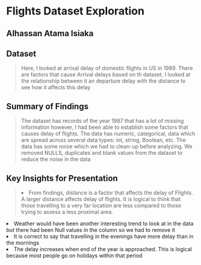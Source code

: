 # Flights Dataset Exploration
## Alhassan Atama Isiaka


## Dataset

> Here, I looked at arrival delay of domestic flights in US in 1989. There are factors that cause Arrival delays based on th dataset. I looked at the relationship between it an departure delay with the distance to see how it affects this delay


## Summary of Findings

> The dataset has records of the year 1987 that has a lot of missing information however, I had been able to establish some factors that causes delay of flights. The data has numeric, categorical, data which are spread across several data types: int, string, Boolean, etc.
The data has some noise which we had to clean-up before analyzing. We removed NULLS, duplicates and blank values from the dataset to reduce the noise in the data



## Key Insights for Presentation

> <li>From findings, distance is a factor that affects the delay of Flights.  A larger distance affects delay of flights. It is logical to think that those travelling to a very far location are less compared to those trying to assess a less proximal area.</li>
<li>Weather would have  been another interesting trend to look at in the data but there had been Null values in the column so we had to remove it</li>
<li>It is correct to say that travelling in the evenings have more delay than in the mornings</li>
<li>The delay increases when end of the year is approached. This is logical because most people go on holidays within that period</li>
